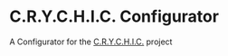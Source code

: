 # C.R.Y.C.H.I.C. Configurator
A Configurator for the [C.R.Y.C.H.I.C.](https://github.com/interfacew/C.R.Y.C.H.I.C.) project
